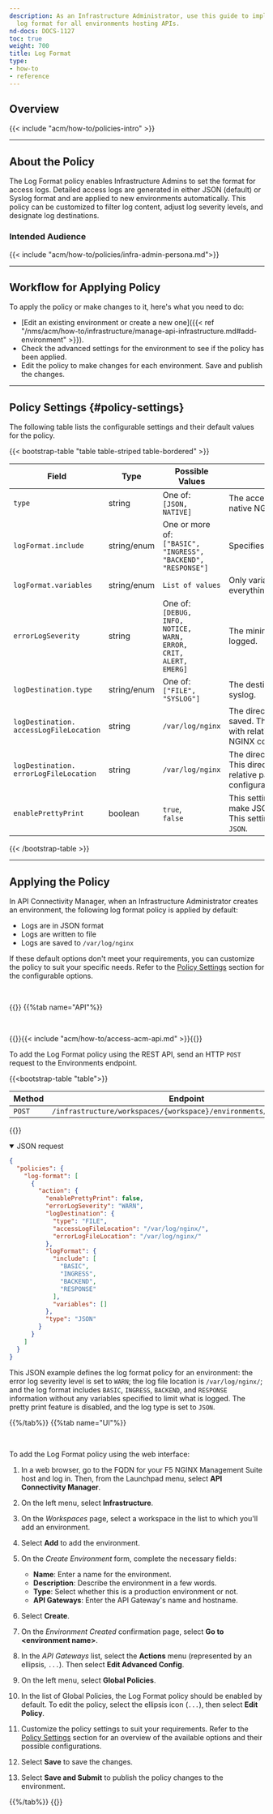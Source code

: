 ```yaml
---
description: As an Infrastructure Administrator, use this guide to implement a standard
  log format for all environments hosting APIs.
nd-docs: DOCS-1127
toc: true
weight: 700
title: Log Format
type:
- how-to
- reference
---
```


## Overview

{{< include "acm/how-to/policies-intro" >}}

---

## About the Policy

The Log Format policy enables Infrastructure Admins to set the format for access logs. Detailed access logs are generated in either JSON (default) or Syslog format and are applied to new environments automatically. This policy can be customized to filter log content, adjust log severity levels, and designate log destinations.

### Intended Audience

{{< include "acm/how-to/policies/infra-admin-persona.md">}}

---

## Workflow for Applying Policy

To apply the policy or make changes to it, here's what you need to do:

- [Edit an existing environment or create a new one]({{< ref "/nms/acm/how-to/infrastructure/manage-api-infrastructure.md#add-environment" >}}).
- Check the advanced settings for the environment to see if the policy has been applied.
- Edit the policy to make changes for each environment. Save and publish the changes.

---

## Policy Settings {#policy-settings}

The following table lists the configurable settings and their default values for the policy.


{{< bootstrap-table "table table-striped table-bordered" >}}

| Field                                        | Type    | Possible Values                                                                                        | <div style="width:400px">Description</div>                                                                                                                                                               | Required | Default value                                                |
|----------------------------------------------|-------------|--------------------------------------------------------------------------------------------------------|----------------------------------------------------------------------------------------------------------------------------------------------------------------------------------------------------------|----------|--------------------------------------------------------------|
| `type`                                       | string      | One of:<br>`[JSON,`<br>`NATIVE]`                                                                       | The access logs can be created in either JSON or native NGINX log format (Syslog).                                                                                                                       | Yes      | `JSON`                                                       |
| `logFormat.include`                          | string/enum | One or more of:<br>`["BASIC",`<br>`"INGRESS",`<br>`"BACKEND",`<br>`"RESPONSE"]`                        | Specifies what information should be logged.                                                                                                                                                             | No       | `["BASIC",`<br>`"INGRESS",`<br>`"BACKEND",`<br>`"RESPONSE"]` |
| `logFormat.variables`                        | string/enum | `List of values`                                                                                       | Only variables included in this array will be logged; everything else will be hidden.                                                                                                                    | No       | `Empty list []`                                              |
| `errorLogSeverity`                           | string      | One of:<br>`[DEBUG,`<br>`INFO,`<br>`NOTICE,`<br>`WARN,`<br>`ERROR,`<br>`CRIT,`<br>`ALERT,`<br>`EMERG]` | The minimum severity level of errors that will be logged.                                                                                                                                                | No       | `WARN`                                                       |
| `logDestination.type`                        | string/enum | One of:<br>`["FILE",`<br>`"SYSLOG"]`                                                                   | The destination for the log output, either a file or syslog.                                                                                                                                             | Yes      | `FILE`                                                       |
| `logDestination.`<br>`accessLogFileLocation` | string      | `/var/log/nginx`                                                                                       | The directory in which the access log file will be saved. The directory can be any valid UNIX filepath, with relative paths being relative to the default NGINX configuration directory (`/etc/nginx/`). | Yes      | `/var/log/nginx`                                             |
| `logDestination.`<br>`errorLogFileLocation`  | string      | `/var/log/nginx`                                                                                       | The directory in which the error log file will be saved. This directory can be any valid UNIX filepath, with relative paths being relative to the default NGINX configuration directory (`/etc/nginx/`). | No       | `/var/log/nginx`                                             |
| `enablePrettyPrint`                          | boolean     | `true`,<br>`false`                                                                                     | This setting adds whitespace and indentation to make JSON logs more easily readable for humans. This setting is applicable only when the `type` is set to `JSON`.                                        | No       | `false`                                                      |

{{< /bootstrap-table >}}


---

## Applying the Policy

In API Connectivity Manager, when an Infrastructure Administrator creates an environment, the following log format policy is applied by default:

- Logs are in JSON format
- Logs are written to file
- Logs are saved to `/var/log/nginx`

If these default options don't meet your requirements, you can customize the policy to suit your specific needs. Refer to the [Policy Settings](#policy-settings) section for the configurable options.

<br>

{{<tabs name="add_log_format_policy">}}
{{%tab name="API"%}}

<br>

{{<see-also>}}{{< include "acm/how-to/access-acm-api.md" >}}{{</see-also>}}

To add the Log Format policy using the REST API, send an HTTP `POST` request to the Environments endpoint.


{{<bootstrap-table "table">}}

| Method | Endpoint                                              |
|--------|-------------------------------------------------------|
| `POST` | `/infrastructure/workspaces/{workspace}/environments/{environment}` |

{{</bootstrap-table>}}


<details open>
<summary>JSON request</summary>

```json
{
  "policies": {
    "log-format": [
      {
        "action": {
          "enablePrettyPrint": false,
          "errorLogSeverity": "WARN",
          "logDestination": {
            "type": "FILE",
            "accessLogFileLocation": "/var/log/nginx/",
            "errorLogFileLocation": "/var/log/nginx/"
          },
          "logFormat": {
            "include": [
              "BASIC",
              "INGRESS",
              "BACKEND",
              "RESPONSE"
            ],
            "variables": []
          },
          "type": "JSON"
        }
      }
    ]
  }
}
```

This JSON example defines the log format policy for an environment: the error log severity level is set to `WARN`; the log file location is `/var/log/nginx/`; and the log format includes `BASIC`, `INGRESS`, `BACKEND`, and `RESPONSE` information without any variables specified to limit what is logged. The pretty print feature is disabled, and the log type is set to `JSON`.

</details>

{{%/tab%}}
{{%tab name="UI"%}}

<br>

To add the Log Format policy using the web interface:

1. In a web browser, go to the FQDN for your F5 NGINX Management Suite host and log in. Then, from the Launchpad menu, select **API Connectivity Manager**.
2. On the left menu, select **Infrastructure**.
3. On the *Workspaces* page, select a workspace in the list to which you'll add an environment.
4. Select **Add** to add the environment.
5. On the *Create Environment* form, complete the necessary fields:

   - **Name**: Enter a name for the environment.
   - **Description**: Describe the environment in a few words.
   - **Type**: Select whether this is a production environment or not.
   - **API Gateways**: Enter the API Gateway's name and hostname.

6. Select **Create**.
7. On the *Environment Created* confirmation page, select **Go to \<environment name>**.
8. In the *API Gateways* list, select the **Actions** menu (represented by an ellipsis, `...`). Then select **Edit Advanced Config**.
9. On the left menu, select **Global Policies**.
10. In the list of Global Policies, the Log Format policy should be enabled by default. To edit the policy, select the ellipsis icon (`...`), then select **Edit Policy**.
11. Customize the policy settings to suit your requirements. Refer to the [Policy Settings](#policy-settings) section for an overview of the available options and their possible configurations.
12. Select **Save** to save the changes.
13. Select **Save and Submit** to publish the policy changes to the environment.

{{%/tab%}}
{{</tabs>}}
